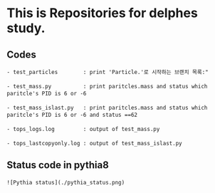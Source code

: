 # This is Repositories for delphes study.


## Codes
	- test_particles        : print 'Particle.'로 시작하는 브랜치 목록:"

	- test_mass.py          : print paritcles.mass and status which paritcle's PID is 6 or -6

	- test_mass_islast.py   : print paritcles.mass and status which paritcle's PID is 6 or -6 and status ==62

	- tops_logs.log         : output of test_mass.py

	- tops_lastcopyonly.log : output of test_mass_islast.py


## Status code in pythia8

	![Pythia status](./pythia_status.png)
